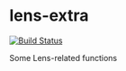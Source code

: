 # lens-extra

[![Build Status](https://travis-ci.org/literate-unitb/lens-extra.svg?branch=master)](https://travis-ci.org/literate-unitb/lens-extra)

Some Lens-related functions
